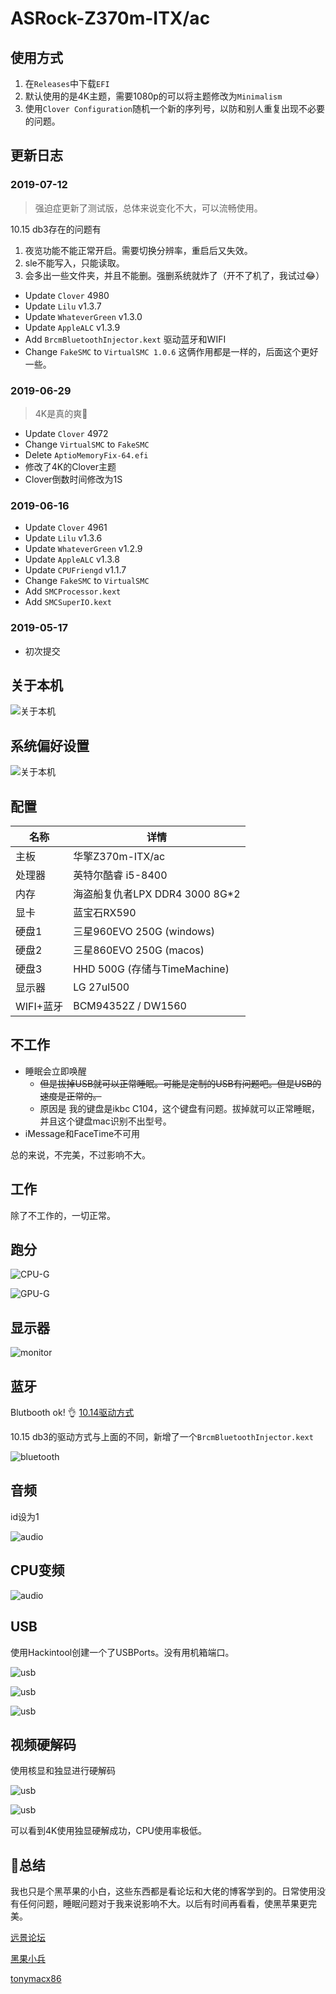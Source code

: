# ASRock-Z370m-ITX/ac



## 使用方式

1. 在`Releases`中下载`EFI`
2. 默认使用的是4K主题，需要1080p的可以将主题修改为`Minimalism`
3. 使用`Clover Configuration`随机一个新的序列号，以防和别人重复出现不必要的问题。



## 更新日志

### 2019-07-12

> 强迫症更新了测试版，总体来说变化不大，可以流畅使用。

10.15 db3存在的问题有

1. 夜览功能不能正常开启。需要切换分辨率，重启后又失效。
2. sle不能写入，只能读取。
3. 会多出一些文件夹，并且不能删。强删系统就炸了（开不了机了，我试过😂）



+ Update `Clover` 4980
+ Update `Lilu` v1.3.7
+ Update `WhateverGreen` v1.3.0
+ Update `AppleALC` v1.3.9
+ Add `BrcmBluetoothInjector.kext` 驱动蓝牙和WIFI
+ Change `FakeSMC` to `VirtualSMC 1.0.6` 这俩作用都是一样的，后面这个更好一些。



### 2019-06-29

> 4K是真的爽🤙

+ Update `Clover` 4972
+ Change  `VirtualSMC` to `FakeSMC`
+ Delete `AptioMemoryFix-64.efi`
+ 修改了4K的Clover主题
+ Clover倒数时间修改为1S



### 2019-06-16

+ Update `Clover` 4961
+ Update `Lilu` v1.3.6
+ Update `WhateverGreen` v1.2.9
+ Update `AppleALC` v1.3.8
+ Update `CPUFriengd` v1.1.7
+ Change `FakeSMC` to `VirtualSMC`
+ Add `SMCProcessor.kext`
+ Add `SMCSuperIO.kext`



### 2019-05-17

+ 初次提交 



## 关于本机

![关于本机](./pic/关于本机.png)



## 系统偏好设置

![关于本机](./pic/系统偏好设置.png)



## 配置

| 名称      | 详情                           |
| --------- | ------------------------------ |
| 主板      | 华擎Z370m-ITX/ac               |
| 处理器    | 英特尔酷睿 i5-8400             |
| 内存      | 海盗船复仇者LPX DDR4 3000 8G*2 |
| 显卡      | 蓝宝石RX590                    |
| 硬盘1     | 三星960EVO 250G (windows)      |
| 硬盘2     | 三星860EVO 250G (macos)        |
| 硬盘3     | HHD 500G (存储与TimeMachine)   |
| 显示器    | LG 27ul500                     |
| WIFI+蓝牙 | BCM94352Z / DW1560             |



## 不工作

+ 睡眠会立即唤醒
  + ~~但是拔掉USB就可以正常睡眠。可能是定制的USB有问题吧。但是USB的速度是正常的。~~
  + 原因是 我的键盘是ikbc C104，这个键盘有问题。拔掉就可以正常睡眠，并且这个键盘mac识别不出型号。
+ iMessage和FaceTime不可用

总的来说，不完美，不过影响不大。



## 工作

除了不工作的，一切正常。



## 跑分

![CPU-G](./pic/CPU.png)



![GPU-G](./pic/GPU.png)



## 显示器

![monitor](./pic/monitor.png)



## 蓝牙

Blutbooth ok! 👌
[10.14驱动方式](https://blog.daliansky.net/Broadcom-BCM94352z-DW1560-drive-new-posture.html)

10.15 db3的驱动方式与上面的不同，新增了一个`BrcmBluetoothInjector.kext`

![bluetooth](./pic/bluetooth.png)



## 音频

id设为1

![audio](./pic/audio.png)



## CPU变频

![audio](./pic/cpu变频.png)



## USB

使用Hackintool创建一个了USBPorts。没有用机箱端口。

![usb](./pic/USBPort.png)

![usb](./pic/USB2.png)

![usb](./pic/USB3.png)



## 视频硬解码

使用核显和独显进行硬解码

![usb](./pic/video.png)

![usb](./pic/test.png)

可以看到4K使用独显硬解成功，CPU使用率极低。



## 🍎总结

我也只是个黑苹果的小白，这些东西都是看论坛和大佬的博客学到的。日常使用没有任何问题，睡眠问题对于我来说影响不大。以后有时间再看看，使黑苹果更完美。



[远景论坛](<http://bbs.pcbeta.com/forum-559-1.html>)

[黑果小兵](<https://blog.daliansky.net/>)

[tonymacx86](<https://www.tonymacx86.com/>)
